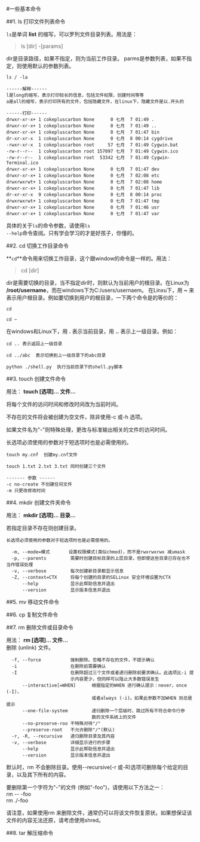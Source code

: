 #一些基本命令


##1. ls 打印文件列表命令

  <code>ls</code>是单词 **list** 的缩写，可以罗列文件目录列表。用法是：
  
> ls [dir] -[params]
  
dir是目录路径，如果不指定，则为当前工作目录。
parms是参数列表，如果不指定，则使用默认的参数列表。
```shell
ls / -la 

------解释------
l是long的缩写，表示打印较长的信息，包括文件权限，创建时间等等
a是all的缩写，表示打印所有的文件，包括隐藏文件，在linux下，隐藏文件是以.开头的

------打印------
drwxr-xr-x+ 1 cokepluscarbon None      0 七月  7 01:49 .
drwxr-xr-x+ 1 cokepluscarbon None      0 七月  7 01:49 ..
drwxr-xr-x+ 1 cokepluscarbon None      0 七月  7 01:47 bin
dr-xr-xr-x  1 cokepluscarbon None      0 七月  8 00:14 cygdrive
-rwxr-xr-x  1 cokepluscarbon root     57 七月  7 01:49 Cygwin.bat
-rw-r--r--  1 cokepluscarbon root 157097 七月  7 01:49 Cygwin.ico
-rw-r--r--  1 cokepluscarbon root  53342 七月  7 01:49 Cygwin-Terminal.ico
drwxr-xr-x+ 1 cokepluscarbon None      0 七月  7 01:47 dev
drwxr-xr-x+ 1 cokepluscarbon None      0 七月  7 02:08 etc
drwxrwxrwt+ 1 cokepluscarbon None      0 七月  7 02:08 home
drwxr-xr-x+ 1 cokepluscarbon None      0 七月  7 01:47 lib
dr-xr-xr-x  9 cokepluscarbon None      0 七月  8 00:14 proc
drwxrwxrwt+ 1 cokepluscarbon None      0 七月  7 01:47 tmp
drwxr-xr-x+ 1 cokepluscarbon None      0 七月  7 01:46 usr
drwxr-xr-x+ 1 cokepluscarbon None      0 七月  7 01:47 var
```

具体的关于<code>ls</code>的命令参数，请使用<code>ls --help</code>命令查阅。只有学会学习的才是好孩子，你懂的。


##2. cd 切换工作目录命令

**<code>cd</code>**命令用来切换工作目录，这个跟window的命令是一样的。用法：

> cd [dir]

dir是需要切换的目录，当不指定dir时，则默认为当前用户的根目录。在Linux为 **/root/username**，而在windows下为C:/users/usernaem。
在Linxu下，用 **~** 来表示用户根目录。例如要切换到用户的根目录，一下两个命令是的等价的：

```
cd

cd ~
```

在windows和Linux下，用 **.** 表示当前目录，用 **..**  表示上一级目录。例如：

```
cd .. 表示返回上一级目录

cd ../abc  表示切换到上一级目录下的abc目录

python ./shell.py  执行当前目录下的shell.py脚本
```

##3. touch 创建文件命令

用法： <strong>touch [选项]... 文件...</strong> 

将每个文件的访问时间和修改时间改为当前时间。

不存在的文件将会被创建为空文件，除非使用-c 或-h 选项。

如果文件名为"-"则特殊处理，更改与标准输出相关的文件的访问时间。

长选项必须使用的参数对于短选项时也是必需使用的。

```
touch my.cnf  创建my.cnf文件

touch 1.txt 2.txt 3.txt 同时创建三个文件

------- 参数 ------
-c no-create 不创建任何文件
-m 只更改修改时间
```

##4. mkdir 创建文件夹命令

用法： **mkdir [选项]... 目录...** 

若指定目录不存在则创建目录。

```
长选项必须使用的参数对于短选项时也是必需使用的。

  -m, --mode=模式       设置权限模式(类似chmod)，而不是rwxrwxrwx 减umask
  -p, --parents         需要时创建目标目录的上层目录，但即使这些目录已存在也不当作错误处理
  -v, --verbose         每次创建新目录都显示信息
  -Z, --context=CTX     将每个创建的目录的SELinux 安全环境设置为CTX
      --help            显示此帮助信息并退出
      --version         显示版本信息并退出
```

##5. mv 移动文件命令

##6. cp 复制文件命令

##7. rm 删除文件或目录命令

用法： **rm [选项]... 文件...** <br>
删除 (unlink) 文件。

```
  -f, --force           强制删除。忽略不存在的文件，不提示确认
  -i                    在删除前需要确认
  -I                    在删除超过三个文件或者递归删除前要求确认。此选项比-i 提
                        示内容更少，但同样可以阻止大多数错误发生
      --interactive[=WHEN]      根据指定的WHEN 进行确认提示：never，once (-I)，
                                或者always (-i)。如果此参数不加WHEN 则总是提示
      --one-file-system         递归删除一个层级时，跳过所有不符合命令行参
                                数的文件系统上的文件
      --no-preserve-roo 不特殊对待"/"
      --preserve-root   不允许删除"/"(默认)
  -r, -R, --recursive   递归删除目录及其内容
  -v, --verbose         详细显示进行的步骤
      --help            显示此帮助信息并退出
      --version         显示版本信息并退出
```

默认时，rm 不会删除目录。使用--recursive(-r 或-R)选项可删除每个给定的目录，以及其下所有的内容。

要删除第一个字符为"-"的文件 (例如"-foo")，请使用以下方法之一：<br>
  rm -- -foo<br>
  rm ./-foo<br>

请注意，如果使用rm 来删除文件，通常仍可以将该文件恢复原状。如果想保证该文件的内容无法还原，请考虑使用shred。

##8. tar 解压缩命令









